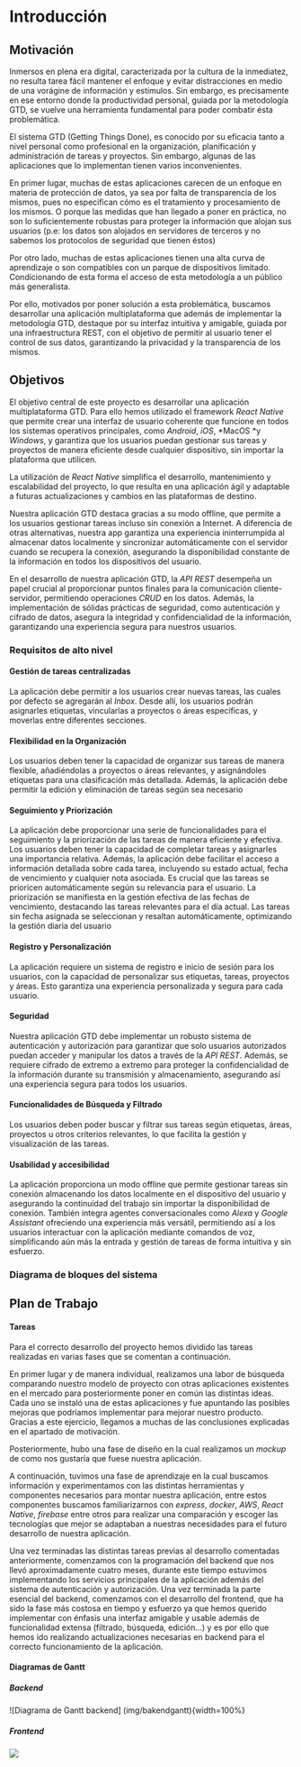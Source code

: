 # Introducción

## Motivación

Inmersos en plena era digital, caracterizada por la cultura de la inmediatez, no resulta tarea fácil mantener el enfoque y evitar distracciones en medio de una vorágine de información y estímulos. Sin embargo, es precisamente en ese entorno donde la productividad personal, guiada por la metodología GTD, se vuelve una herramienta fundamental para poder combatir ésta problemática. 

El sistema GTD (Getting Things Done), es conocido por su eficacia tanto a nivel personal como profesional en la organización, planificación y administración de tareas y proyectos. Sin embargo, algunas de las aplicaciones que lo implementan tienen varios inconvenientes. 

En primer lugar, muchas de estas aplicaciones carecen de un enfoque en materia de protección de datos, ya sea por falta de transparencia de los mismos, pues no especifican cómo es el tratamiento y procesamiento de los mismos. O porque las medidas que han llegado a poner en práctica, no son lo suficientemente robustas para proteger la información que alojan sus usuarios (p.e: los datos son alojados en servidores de terceros y no sabemos los protocolos de seguridad que tienen éstos)

Por otro lado, muchas de estas aplicaciones tienen una alta curva de aprendizaje o son compatibles con un parque de dispositivos limitado. Condicionando de esta forma el acceso de esta metodología a un público más generalista.

Por ello, motivados por poner solución a esta problemática, buscamos desarrollar una aplicación multiplataforma que además de implementar la metodología GTD, destaque por su interfaz intuitiva y amigable, guiada por una infraestructura REST, con el objetivo de permitir al usuario tener el control de sus datos, garantizando la privacidad y la transparencia de los mismos.

## Objetivos

El objetivo central de este proyecto es desarrollar una aplicación multiplataforma GTD. Para ello hemos utilizado el framework *React Native* que permite crear una interfaz de usuario coherente que funcione en todos los sistemas operativos principales, como *Android*, *iOS*, *MacOS *y *Windows*, y garantiza que los usuarios puedan gestionar sus tareas y proyectos de manera eficiente desde cualquier dispositivo, sin importar la plataforma que utilicen. 

La utilización de *React Native* simplifica el desarrollo, mantenimiento y escalabilidad del proyecto, lo que resulta en una aplicación ágil y adaptable a futuras actualizaciones y cambios en las plataformas de destino.

Nuestra aplicación GTD destaca gracias a su modo offline, que permite a los usuarios gestionar tareas incluso sin conexión a Internet. A diferencia de otras alternativas, nuestra app garantiza una experiencia ininterrumpida al almacenar datos localmente y sincronizar automáticamente con el servidor cuando se recupera la conexión, asegurando la disponibilidad constante de la información en todos los dispositivos del usuario.

En el desarrollo de nuestra aplicación GTD, la *API REST* desempeña un papel crucial al proporcionar puntos finales para la comunicación cliente-servidor, permitiendo operaciones *CRUD* en los datos. Además, la implementación de sólidas prácticas de seguridad, como autenticación y cifrado de datos, asegura la integridad y confidencialidad de la información, garantizando una experiencia segura para nuestros usuarios.

### Requisitos de alto nivel

#### Gestión de tareas centralizadas

La aplicación debe permitir a los usuarios crear nuevas tareas, las cuales por defecto se agregarán al *Inbox*. Desde allí, los usuarios podrán asignarles etiquetas, vincularlas a proyectos o áreas específicas, y moverlas entre diferentes secciones.

#### Flexibilidad en la Organización

Los usuarios deben tener la capacidad de organizar sus tareas de manera flexible, añadiéndolas a proyectos o áreas relevantes, y asignándoles etiquetas para una clasificación más detallada. Además, la aplicación debe permitir la edición y eliminación de tareas según sea necesario

#### Seguimiento y Priorización

La aplicación debe proporcionar una serie de funcionalidades para el seguimiento y la priorización de las tareas de manera eficiente y efectiva. Los usuarios deben tener la capacidad de completar tareas y asignarles una importancia relativa. Además, la aplicación debe facilitar el acceso a información detallada sobre cada tarea, incluyendo su estado actual, fecha de vencimiento y cualquier nota asociada. Es crucial que las tareas se prioricen automáticamente según su relevancia para el usuario. La priorización se manifiesta en la gestión efectiva de las fechas de vencimiento, destacando las tareas relevantes para el día actual. Las tareas sin fecha asignada se seleccionan y resaltan automáticamente, optimizando la gestión diaria del usuario

#### Registro y Personalización

La aplicación requiere un sistema de registro e inicio de sesión para los usuarios, con la capacidad de personalizar sus etiquetas, tareas, proyectos y áreas. Esto garantiza una experiencia personalizada y segura para cada usuario.

#### Seguridad

Nuestra aplicación GTD debe implementar un robusto sistema de autenticación y autorización para garantizar que solo usuarios autorizados puedan acceder y manipular los datos a través de la *API REST*. Además, se requiere cifrado de extremo a extremo para proteger la confidencialidad de la información durante su transmisión y almacenamiento, asegurando así una experiencia segura para todos los usuarios.

#### Funcionalidades de Búsqueda y Filtrado

Los usuarios deben poder buscar y filtrar sus tareas según etiquetas, áreas, proyectos u otros criterios relevantes, lo que facilita la gestión y visualización de las tareas.

#### Usabilidad y accesibilidad

La aplicación proporciona un modo offline que permite gestionar tareas sin conexión almacenando los datos localmente en el dispositivo del usuario y asegurando la continuidad del trabajo sin importar la disponibilidad de conexión. También integra agentes conversacionales como *Alexa* y *Google Assistant* ofreciendo una experiencia más versátil, permitiendo así a los usuarios interactuar con la aplicación mediante comandos de voz, simplificando aún más la entrada y gestión de tareas de forma intuitiva y sin esfuerzo.

### Diagrama de bloques del sistema

## Plan de Trabajo

#### Tareas

Para el correcto desarrollo del proyecto hemos dividido las tareas realizadas en varias fases que se comentan a continuación.

En primer lugar y de manera individual, realizamos una labor de búsqueda comparando nuestro modelo de proyecto con otras aplicaciones existentes en el mercado para posteriormente poner en común las distintas ideas. Cada uno se instaló una de estas aplicaciones y fue apuntando las posibles mejoras que podríamos implementar para mejorar nuestro producto. Gracias a este ejercicio, llegamos a muchas de las conclusiones explicadas en el apartado de motivación.

Posteriormente, hubo una fase de diseño en la cual realizamos un *mockup* de como nos gustaría que fuese nuestra aplicación.

A continuación, tuvimos una fase de aprendizaje en la cual buscamos información y experimentamos con las distintas herramientas y componentes necesarios para montar nuestra aplicación, entre estos componentes buscamos familiarizarnos con *express*, *docker*, *AWS*, *React Native*, *firebase* entre otros para realizar una comparación y escoger las tecnologías que mejor se adaptaban a nuestras necesidades para el futuro desarrollo de nuestra aplicación.

Una vez terminadas las distintas tareas previas al desarrollo comentadas anteriormente, comenzamos con la programación del backend que nos llevó aproximadamente cuatro meses, durante este tiempo estuvimos implementando los servicios principales de la aplicación además del sistema de autenticación y autorización. Una vez terminada la parte esencial del backend, comenzamos con el desarrollo del frontend, que ha sido la fase más costosa en tiempo y esfuerzo ya que hemos querido implementar con énfasis una interfaz amigable y usable además de funcionalidad extensa (filtrado, búsqueda, edición…) y es por ello que hemos ido realizando actualizaciones necesarias en backend para el correcto funcionamiento de la aplicación.

#### Diagramas de Gantt

##### Backend

![Diagrama de Gantt backend] (img/bakendgantt){width=100%}

##### Frontend

![](https://lh7-us.googleusercontent.com/OB4RKDc-LPFoJE8Hs4tyBQWd5dAF2XbuIb59In-L7qJ_FvrO8bEfTNL1oVvE4uZaUf7wwDBzMX-r_CWE_TB0CFoWEnMcLJauwe2FWaAM2Zp8C_lxGBKJ3MrEglfa9EjnAuaN1nDHPuczI21_AxpQzrc)
